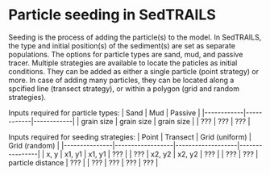 # Particle seeding in SedTRAILS

Seeding is the process of adding the particle(s) to the model. In SedTRAILS, the type and initial position(s) of the sediment(s) are set as separate populations. The options for particle types are sand, mud, and passive tracer. Multiple strategies are available to locate the paticles as initial conditions. They can be added as either a single particle (point strategy) or more. In case of adding many particles, they can be located along a spcified line (transect strategy), or within a polygon (grid and random strategies). 

Inputs required for particle types:
| Sand       | Mud        | Passive    |
|------------|------------|------------|
| grain size | grain size | grain size |
| ???        | ???        | ???        |


Inputs required for seeding strategies:
| Point         | Transect         | Grid (uniform)    | Grid (random)  |
|---------------|------------------|-------------------|----------------|
| x, y          | x1, y1           | x1, y1            | ???            |
| ???           | x2, y2           | x2, y2            | ???            | 
| ???           | ???              | particle distance | ???            | 
| ???           | ???              | ???               | ???            | 
